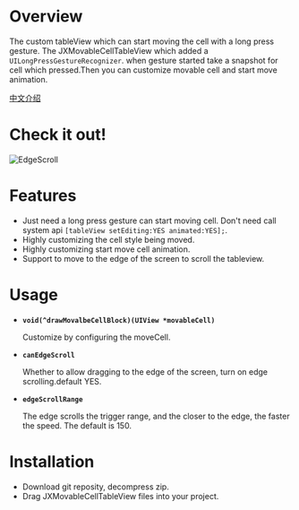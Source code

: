# Overview

The custom tableView which can start moving the cell with a long press gesture.
The JXMovableCellTableView which added a `UILongPressGestureRecognizer`. when gesture started take a snapshot for cell which pressed.Then you can customize movable cell and start move animation.


[中文介绍](https://www.jianshu.com/p/ce382f9bc794)

# Check it out!
![EdgeScroll](https://note.youdao.com/yws/public/resource/bc2fe3d5a0d353e92e636d344ecbe43f/xmlnote/WEBRESOURCE76a83ee2b4738eea3c4409fb2b5b5b5f/2541)

# Features
- Just need a long press gesture can start moving cell. Don't need call system api `[tableView setEditing:YES animated:YES];`.
- Highly customizing the cell style being moved.
- Highly customizing start move cell animation.
- Support to move to the edge of the screen to scroll the tableview.

# Usage

- **`void(^drawMovalbeCellBlock)(UIView *movableCell)`**

  Customize by configuring the moveCell.
 
- **`canEdgeScroll`**

  Whether to allow dragging to the edge of the screen, turn on edge scrolling.default YES.

- **`edgeScrollRange`**

  The edge scrolls the trigger range, and the closer to the edge, the faster the speed. The default is 150.

# Installation
  - Download git reposity, decompress zip.
  - Drag JXMovableCellTableView files into your project.

